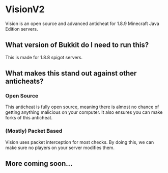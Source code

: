 # VisionV2
Vision is an open source and advanced anticheat for 1.8.9 Minecraft Java Edition servers.

## What version of Bukkit do I need to run this?
This is made for 1.8.8 spigot servers.

## What makes this stand out against other anticheats?
### Open Source
This anticheat is fully open source, meaning there is almost no chance of getting anything malicious on your computer. It also ensures you can make forks of this anticheat.

### (Mostly) Packet Based
Vision uses packet interception for most checks. By doing this, we can make sure no players on your server modifies them.

## More coming soon...
